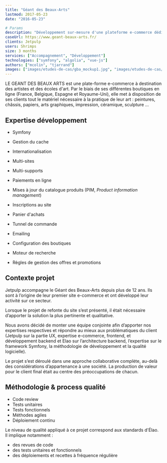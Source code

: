 ```yaml
---
title: "Géant des Beaux-Arts"
lastmod: 2017-05-23
date: "2016-05-23"

# Params
description: "Développement sur-mesure d'une plateforme e-commerce dédiée aux métiers de l'art. Multi-langue, Multi-boutique et Multi-supports."
caseUrl: https://www.geant-beaux-arts.fr/
clients: Jetpulp
users: Shrimps
size: 3 months
services: ["Accompagnement", "Développement"]
technologies: ["symfony", "algolia", "vue-js"]
authors: ["mcolin", "tjarrand"]
images: ["images/etudes-de-cas/gba_mockup1.jpg", "images/etudes-de-cas/gba_mockup2.jpg", "images/etudes-de-cas/gba_mockup3.jpg"]
---
```

LE GEANT DES BEAUX ARTS est une plate-forme e-commerce à destination des artistes et des écoles d'art. Par le biais de ses différentes boutiques en ligne (France, Belgique, Espagne et Royaume-Uni), elle met à disposition de ses clients tout le matériel nécessaire à la pratique de leur art : peintures, châssis, papiers, arts graphiques, impression, céramique, sculpture ...

## Expertise développement

* Symfony
* Gestion du cache
* Internationalisation
* Multi-sites
* Multi-supports
* Paiements en ligne

* Mises à jour du catalogue produits (PIM, <i>Product information management</i>)
* Inscriptions au site
* Panier d'achats
* Tunnel de commande
* Emailing
* Configuration des boutiques
* Moteur de recherche
* Règles de gestion des offres et promotions

## Contexte projet

Jetpulp accompagne le Géant des Beaux-Arts depuis plus de 12 ans. Ils sont à l’origine de leur premier site e-commerce et ont développé leur activité sur ce secteur.

Lorsque le projet de refonte du site s’est présenté, il était nécessaire d’apporter la solution la plus pertinente et qualitative.

Nous avons décidé de monter une équipe conjointe afin d’apporter nos expertises respectives et répondre au mieux aux problématiques du client (Jetpulp sur la partie UX, expertise e-commerce, frontend, et développement backend et Elao sur l’architecture backend, l’expertise sur le framework Symfony, la méthodologie de développement et la qualité logicielle).

Le projet s’est déroulé dans une approche collaborative complète, au-delà des considérations d’appartenance à une société. La production de valeur pour le client final était au centre des préoccupations de chacun.

## Méthodologie & process qualité

* Code review
* Tests unitaires
* Tests fonctionnels
* Méthodes agiles
* Déploiement continu

Le niveau de qualité appliqué à ce projet correspond aux standards d'Élao. Il implique notamment :

* des revues de code
* des tests unitaires et fonctionnels
* des déploiements et recettes à fréquence régulière

